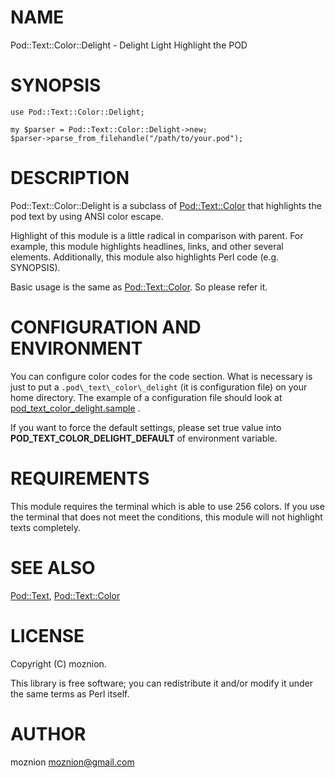 # NAME

Pod::Text::Color::Delight - Delight Light Highlight the POD

# SYNOPSIS

    use Pod::Text::Color::Delight;

    my $parser = Pod::Text::Color::Delight->new;
    $parser->parse_from_filehandle("/path/to/your.pod");

# DESCRIPTION

Pod::Text::Color::Delight is a subclass of [Pod::Text::Color](http://search.cpan.org/perldoc?Pod::Text::Color) that highlights the pod text by using ANSI color escape.

Highlight of this module is a little radical in comparison with parent. For example, this module highlights headlines, links, and other several elements.
Additionally, this module also highlights Perl code (e.g. SYNOPSIS).

Basic usage is the same as [Pod::Text::Color](http://search.cpan.org/perldoc?Pod::Text::Color). So please refer it.

# CONFIGURATION AND ENVIRONMENT

You can configure color codes for the code section.
What is necessary is just to put a `.pod\_text\_color\_delight` (it is configuration file) on your home directory.
The example of a configuration file should look at <a href="https://github.com/moznion/Pod-Text-Color-Delight/blob/master/eg/pod\_text\_color\_delight.sample">pod\_text\_color\_delight.sample</a> .



If you want to force the default settings, please set true value into __POD\_TEXT\_COLOR\_DELIGHT\_DEFAULT__ of environment variable.

# REQUIREMENTS

This module requires the terminal which is able to use 256 colors. If you use the terminal that does not meet the conditions,
this module will not highlight texts completely.

# SEE ALSO

[Pod::Text](http://search.cpan.org/perldoc?Pod::Text), [Pod::Text::Color](http://search.cpan.org/perldoc?Pod::Text::Color)

# LICENSE

Copyright (C) moznion.

This library is free software; you can redistribute it and/or modify
it under the same terms as Perl itself.

# AUTHOR

moznion <moznion@gmail.com>
